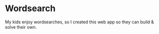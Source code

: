 # Wordsearch

My kids enjoy wordsearches, so I created this web app so they can build & solve their own.
